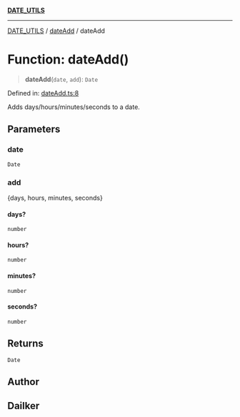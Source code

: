 [**DATE_UTILS**](../../README.md)

***

[DATE_UTILS](../../README.md) / [dateAdd](../README.md) / dateAdd

# Function: dateAdd()

> **dateAdd**(`date`, `add`): `Date`

Defined in: [dateAdd.ts:8](https://github.com/dailker/everyutil/blob/62f89e7de05dc079cf02b7e7968c7505f395a23c/src/date/dateAdd.ts#L8)

Adds days/hours/minutes/seconds to a date.

## Parameters

### date

`Date`

### add

{days, hours, minutes, seconds}

#### days?

`number`

#### hours?

`number`

#### minutes?

`number`

#### seconds?

`number`

## Returns

`Date`

## Author

## Dailker
